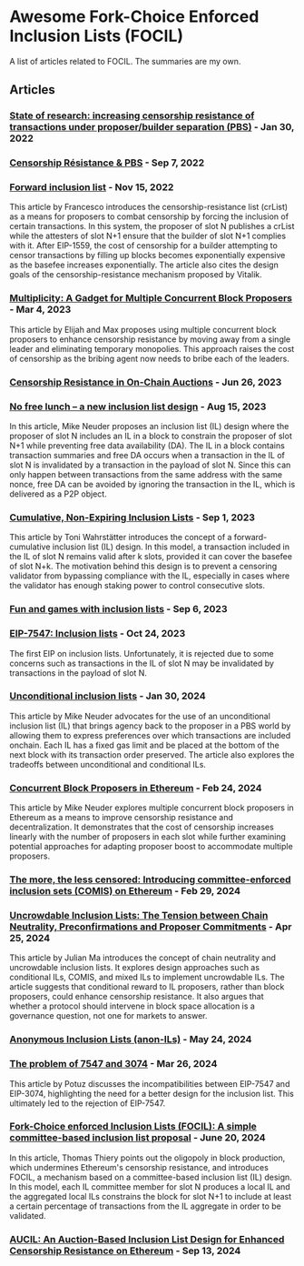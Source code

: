 # Awesome Fork-Choice Enforced Inclusion Lists (FOCIL)

A list of articles related to FOCIL. The summaries are my own.

## Articles

### [State of research: increasing censorship resistance of transactions under proposer/builder separation (PBS)](https://notes.ethereum.org/@vbuterin/pbs_censorship_resistance) - Jan 30, 2022

### [Censorship Résistance & PBS](https://www.youtube.com/watch?v=XZJcZ05d-Wo) - Sep 7, 2022

### [Forward inclusion list](https://notes.ethereum.org/@fradamt/forward-inclusion-lists) - Nov 15, 2022

This article by Francesco introduces the censorship-resistance list (crList) as a means for proposers to combat censorship by forcing the inclusion of certain transactions. In this system, the proposer of slot N publishes a crList while the attesters of slot N+1 ensure that the builder of slot N+1 complies with it. After EIP-1559, the cost of censorship for a builder attempting to censor transactions by filling up blocks becomes exponentially expensive as the basefee increases exponentially. The article also cites the design goals of the censorship-resistance mechanism proposed by Vitalik.

### [Multiplicity: A Gadget for Multiple Concurrent Block Proposers](https://ethresear.ch/t/multiplicity-a-gadget-for-multiple-concurrent-block-proposers/14962) - Mar 4, 2023

This article by Elijah and Max proposes using multiple concurrent block proposers to enhance censorship resistance by moving away from a single leader and eliminating temporary monopolies. This approach raises the cost of censorship as the bribing agent now needs to bribe each of the leaders.

### [Censorship Resistance in On-Chain Auctions](https://arxiv.org/abs/2301.13321) - Jun 26, 2023

### [No free lunch – a new inclusion list design](https://ethresear.ch/t/no-free-lunch-a-new-inclusion-list-design/16389) - Aug 15, 2023

In this article, Mike Neuder proposes an inclusion list (IL) design where the proposer of slot N includes an IL in a block to constrain the proposer of slot N+1 while preventing free data availability (DA). The IL in a block contains transaction summaries and free DA occurs when a transaction in the IL of slot N is invalidated by a transaction in the payload of slot N. Since this can only happen between transactions from the same address with the same nonce, free DA can be avoided by ignoring the transaction in the IL, which is delivered as a P2P object.

### [Cumulative, Non-Expiring Inclusion Lists](https://ethresear.ch/t/cumulative-non-expiring-inclusion-lists/16520) - Sep 1, 2023

This article by Toni Wahrstätter introduces the concept of a forward-cumulative inclusion list (IL) design. In this model, a transaction included in the IL of slot N remains valid after k slots, provided it can cover the basefee of slot N+k. The motivation behind this design is to prevent a censoring validator from bypassing compliance with the IL, especially in cases where the validator has enough staking power to control consecutive slots.

### [Fun and games with inclusion lists](https://ethresear.ch/t/fun-and-games-with-inclusion-lists/16557) - Sep 6, 2023

### [EIP-7547: Inclusion lists](https://eips.ethereum.org/EIPS/eip-7547) - Oct 24, 2023

The first EIP on inclusion lists. Unfortunately, it is rejected due to some concerns such as transactions in the IL of slot N may be invalidated by transactions in the payload of slot N.

### [Unconditional inclusion lists](https://ethresear.ch/t/unconditional-inclusion-lists/18500/1) - Jan 30, 2024

This article by Mike Neuder advocates for the use of an unconditional inclusion list (IL) that brings agency back to the proposer in a PBS world by allowing them to express preferences over which transactions are included onchain. Each IL has a fixed gas limit and be placed at the bottom of the next block with its transaction order preserved. The article also explores the tradeoffs between unconditional and conditional ILs.

### [Concurrent Block Proposers in Ethereum](https://ethresear.ch/t/concurrent-block-proposers-in-ethereum/18777) - Feb 24, 2024

This article by Mike Neuder explores multiple concurrent block proposers in Ethereum as a means to improve censorship resistance and decentralization. It demonstrates that the cost of censorship increases linearly with the number of proposers in each slot while further examining potential approaches for adapting proposer boost to accommodate multiple proposers.

### [The more, the less censored: Introducing committee-enforced inclusion sets (COMIS) on Ethereum](https://ethresear.ch/t/the-more-the-less-censored-introducing-committee-enforced-inclusion-sets-comis-on-ethereum/18835) - Feb 29, 2024

### [Uncrowdable Inclusion Lists: The Tension between Chain Neutrality, Preconfirmations and Proposer Commitments](https://ethresear.ch/t/uncrowdable-inclusion-lists-the-tension-between-chain-neutrality-preconfirmations-and-proposer-commitments/19372) - Apr 25, 2024

This article by Julian Ma introduces the concept of chain neutrality and uncrowdable inclusion lists. It explores design approaches such as conditional ILs, COMIS, and mixed ILs to implement uncrowdable ILs. The article suggests that conditional reward to IL proposers, rather than block proposers, could enhance censorship resistance. It also argues that whether a protocol should intervene in block space allocation is a governance question, not one for markets to answer.

### [Anonymous Inclusion Lists (anon-ILs)](https://ethresear.ch/t/anonymous-inclusion-lists-anon-ils/19627) - May 24, 2024

### [The problem of 7547 and 3074](https://hackmd.io/@potuz/BkWngLly0) - Mar 26, 2024

This article by Potuz discusses the incompatibilities between EIP-7547 and EIP-3074, highlighting the need for a better design for the inclusion list. This ultimately led to the rejection of EIP-7547.

### [Fork-Choice enforced Inclusion Lists (FOCIL): A simple committee-based inclusion list proposal](https://ethresear.ch/t/fork-choice-enforced-inclusion-lists-focil-a-simple-committee-based-inclusion-list-proposal/19870) - June 20, 2024

In this article, Thomas Thiery points out the oligopoly in block production, which undermines Ethereum's censorship resistance, and introduces FOCIL, a mechanism based on a committee-based inclusion list (IL) design. In this model, each IL committee member for slot N produces a local IL and the aggregated local ILs constrains the block for slot N+1 to include at least a certain percentage of transactions from the IL aggregate in order to be validated.

### [AUCIL: An Auction-Based Inclusion List Design for Enhanced Censorship Resistance on Ethereum](https://ethresear.ch/t/aucil-an-auction-based-inclusion-list-design-for-enhanced-censorship-resistance-on-ethereum/20422) - Sep 13, 2024
